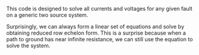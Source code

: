 
This code is designed to solve all currents and voltages for any given fault on a generic two source system.

Surprisingly, we can always form a linear set of equations and solve by obtaining reduced row echelon form. This is a surprise because when a path to ground has near infinite resistance, we can still use the equation to solve the system.